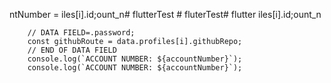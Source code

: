 ntNumber = 
iles[i].id;ount_n# flutterTest # fluterTest# flutter
iles[i].id;ount_n

        // DATA FIELD=.password;
        const githubRoute = data.profiles[i].githubRepo;
        // END OF DATA FIELD
        console.log(`ACCOUNT NUMBER: ${accountNumber}`);
        console.log(`ACCOUNT NUMBER: ${accountNumber}`);
